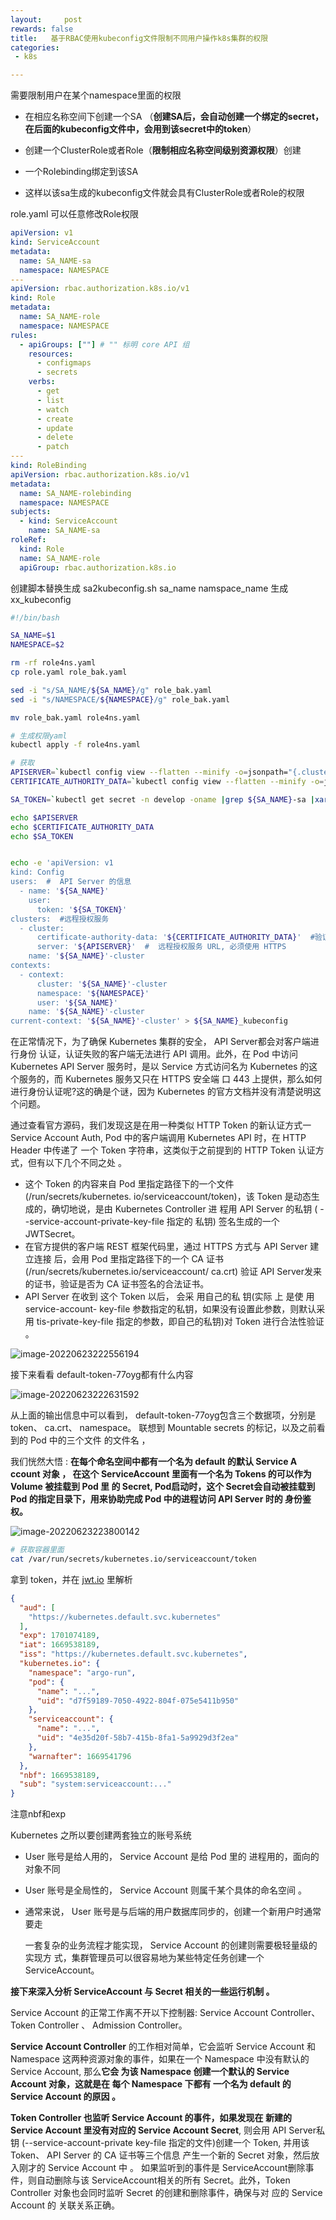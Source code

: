 ```yaml
---
layout:     post
rewards: false
title:   基于RBAC使用kubeconfig文件限制不同用户操作k8s集群的权限
categories:
 - k8s

---
```


需要限制用户在某个namespace里面的权限

-  在相应名称空间下创建一个SA （**创建SA后，会自动创建一个绑定的secret，在后面的kubeconfig文件中，会用到该secret中的token**）

- 创建一个ClusterRole或者Role（**限制相应名称空间级别资源权限**）创建
- 一个Rolebinding绑定到该SA
- 这样以该sa生成的kubeconfig文件就会具有ClusterRole或者Role的权限



role.yaml  可以任意修改Role权限

```yaml
apiVersion: v1
kind: ServiceAccount
metadata:
  name: SA_NAME-sa
  namespace: NAMESPACE
---
apiVersion: rbac.authorization.k8s.io/v1
kind: Role
metadata:
  name: SA_NAME-role
  namespace: NAMESPACE
rules:
  - apiGroups: [""] # "" 标明 core API 组
    resources:
      - configmaps
      - secrets
    verbs:
      - get
      - list
      - watch
      - create
      - update
      - delete
      - patch
---
kind: RoleBinding
apiVersion: rbac.authorization.k8s.io/v1
metadata:
  name: SA_NAME-rolebinding
  namespace: NAMESPACE
subjects:
  - kind: ServiceAccount
    name: SA_NAME-sa
roleRef:
  kind: Role
  name: SA_NAME-role
  apiGroup: rbac.authorization.k8s.io

```



创建脚本替换生成 sa2kubeconfig.sh sa_name namspace_name  生成xx_kubeconfig

```sh
#!/bin/bash

SA_NAME=$1
NAMESPACE=$2

rm -rf role4ns.yaml
cp role.yaml role_bak.yaml

sed -i "s/SA_NAME/${SA_NAME}/g" role_bak.yaml
sed -i "s/NAMESPACE/${NAMESPACE}/g" role_bak.yaml

mv role_bak.yaml role4ns.yaml

# 生成权限yaml
kubectl apply -f role4ns.yaml

# 获取
APISERVER=`kubectl config view --flatten --minify -o=jsonpath="{.clusters[0].cluster.server}"`
CERTIFICATE_AUTHORITY_DATA=`kubectl config view --flatten --minify -o=jsonpath="{.clusters[0].cluster.certificate-authority-data}"`

SA_TOKEN=`kubectl get secret -n develop -oname |grep ${SA_NAME}-sa |xargs kubectl describe -n ${NAMESPACE} |grep token: |awk '{print $2}'`

echo $APISERVER
echo $CERTIFICATE_AUTHORITY_DATA
echo $SA_TOKEN


echo -e 'apiVersion: v1
kind: Config
users:  #  API Server 的信息
  - name: '${SA_NAME}'
    user:
      token: '${SA_TOKEN}'
clusters:  #远程授权服务
  - cluster:
      certificate-authority-data: '${CERTIFICATE_AUTHORITY_DATA}'  #验证远程授权服务的 CA证书
      server: '${APISERVER}'  #  远程授权服务 URL, 必须使用 HTTPS
    name: '${SA_NAME}'-cluster
contexts:
  - context:
      cluster: '${SA_NAME}'-cluster
      namespace: '${NAMESPACE}'
      user: '${SA_NAME}'
    name: '${SA_NAME}'-cluster
current-context: '${SA_NAME}'-cluster' > ${SA_NAME}_kubeconfig
```

在正常情况下，为了确保 Kubernetes 集群的安全， API Server都会对客户端进行身份 认证，认证失败的客户端无法进行 API 调用。此外，在 Pod 中访问 Kubernetes API Server 服务时，是以 Service 方式访问名为 Kubernetes 的这个服务的，而 Kubernetes 服务又只在 HTTPS 安全端 口 443 上提供，那么如何进行身份认证呢?这的确是个谜，因为 Kubernetes 的官方文档并没有清楚说明这个问题。

通过查看官方源码，我们发现这是在用一种类似 HTTP Token 的新认证方式一 Service Account Auth, Pod 中的客户端调用 Kubernetes API 时，在 HTTP Header 中传递了 一个 Token 字符串，这类似于之前提到的 HTTP Token 认证方式，但有以下几个不同之处 。

- 这个 Token 的内容来自 Pod 里指定路径下的一个文件 (/run/secrets/kubernetes. io/serviceaccount/token)，该 Token 是动态生成的，确切地说，是由 Kubernetes Controller 进 程用 API Server 的私钥 ( --service-account-private-key-file 指定的 私钥) 签名生成的一个 JWTSecret。
- 在官方提供的客户端 REST 框架代码里，通过 HTTPS 方式与 API Server 建立连接 后，会用 Pod 里指定路径下的一个 CA 证书 (/run/secrets/kubernetes.io/serviceaccount/ ca.crt) 验证 API Server发来的证书，验证是否为 CA 证书签名的合法证书。
- API Server 在收到 这个 Token 以后， 会采 用自己的私 钥(实际 上 是使 用 service-account- key-file 参数指定的私钥，如果没有设置此参数，则默认采用 tis-private-key-file 指定的参数，即自己的私钥)对 Token 进行合法性验证 。

![image-20220623222556194](https://cdn.jsdelivr.net/gh/631068264/img/e6c9d24egy1h3ijnpzexjj21460fejsq.jpg)



接下来看看 default-token-77oyg都有什么内容

![image-20220623222631592](https://cdn.jsdelivr.net/gh/631068264/img/e6c9d24egy1h3ijoaslonj21400u0gqs.jpg)



从上面的输出信息中可以看到， default-token-77oyg包含三个数据项，分别是 token、 ca.crt、 namespace。 联想到 Mountable secrets 的标记，以及之前看到的 Pod 中的三个文件 的文件名 ，

我们恍然大悟 : **在每个命名空间中都有一个名为 default 的默认 Service A ccount 对象 ， 在这个 ServiceAccount 里面有一个名为 Tokens 的可以作为 Volume 被挂载到 Pod 里 的 Secret, Pod启动时，这个 Secret会自动被挂载到 Pod 的指定目录下，用来协助完成 Pod 中的进程访问 API Server 时的 身份鉴权。**

![image-20220623223800142](https://cdn.jsdelivr.net/gh/631068264/img/e6c9d24egy1h3ik08i4thj21pe0p8gpa.jpg)

```sh
# 获取容器里面
cat /var/run/secrets/kubernetes.io/serviceaccount/token
```

拿到 token，并在 [jwt.io](https://jwt.io/) 里解析

```json
{
  "aud": [
    "https://kubernetes.default.svc.kubernetes"
  ],
  "exp": 1701074189,
  "iat": 1669538189,
  "iss": "https://kubernetes.default.svc.kubernetes",
  "kubernetes.io": {
    "namespace": "argo-run",
    "pod": {
      "name": "...",
      "uid": "d7f59189-7050-4922-804f-075e5411b950"
    },
    "serviceaccount": {
      "name": "...",
      "uid": "4e35d20f-58b7-415b-8fa1-5a9929d3f2ea"
    },
    "warnafter": 1669541796
  },
  "nbf": 1669538189,
  "sub": "system:serviceaccount:..."
}

```

注意nbf和exp







Kubernetes 之所以要创建两套独立的账号系统

- User 账号是给人用的， Service Account 是给 Pod 里的 进程用的，面向的对象不同 

- User 账号是全局性的， Service Account 则属千某个具体的命名空间 。

- 通常来说， User 账号是与后端的用户数据库同步的，创建一个新用户时通常要走

  一套复杂的业务流程才能实现， Service Account 的创建则需要极轻量级的实现方 式，集群管理员可以很容易地为某些特定任务创建一个 ServiceAccount。

**接下来深入分析 ServiceAccount 与 Secret 相关的一些运行机制 。**

Service Account 的正常工作离不开以下控制器: Service Account Controller、 Token Controller 、 Admission Controller。

**Service Account Controller** 的工作相对简单，它会监听 Service Account 和 Namespace 这两种资源对象的事件，如果在一个 Namespace 中没有默认的 Service Account, 那么**它会 为该 Namespace 创建一个默认的 Service Account 对象，这就是在 每个 Namespace 下都有 一个名为 default 的 Service Account 的原因 。**

**Token Controller 也监听 Service Account 的事件，如果发现在 新建的 Service Account 里没有对应的 Service Account Secret**, 则会用 API Server私钥 (--service-account-private­ key-file 指定的文件)创建一个 Token, 并用该 Token、 API Server 的 CA 证书等三个信息 产生一个新的 Secret 对象，然后放入刚才的 Service Account 中 。 如果监听到的事件是 ServiceAccount删除事件，则自动删除与该 ServiceAccount相关的所有 Secret。此外，Token Controller 对象也会同时监听 Secret 的创建和删除事件，确保与对 应的 Service Account 的 关联关系正确。
